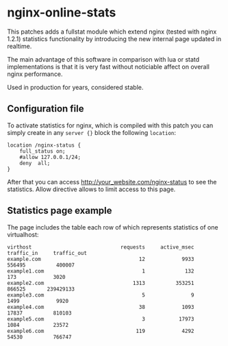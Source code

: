 # nginx-online-stats
This patches adds a fullstat module which extend nginx (tested with nginx 1.2.1) statistics functionality by introducing the new internal page updated in realtime.

The main advantage of this software in comparison with lua or statd implementations is that it is very fast without noticiable affect on overall nginx performance.

Used in production for years, considered stable.

## Configuration file

To activate statistics for nginx, which is compiled with this patch you can simply create in any ```server {}``` block the following ```location```:

```
location /nginx-status {
    full_status on;
    #allow 127.0.0.1/24;
    deny  all;
}
```

After that you can access http://your_website.com/nginx-status to see the statistics. Allow directive allows to limit access to this page.

## Statistics page example

The page includes the table each row of which represents statistics of one virtualhost:

```
virthost                             requests     active_msec      traffic_in     traffic_out
example.com                                12            9933          556495          400007
example1.com                                1             132             173            3020
example2.com                             1313          353251          866525       239429133
example3.com                                5               9            1499            9920
example4.com                               38            1093           17837          810103
example5.com                                3           17973            1084           23572
example6.com                              119            4292           54530          766747
```
